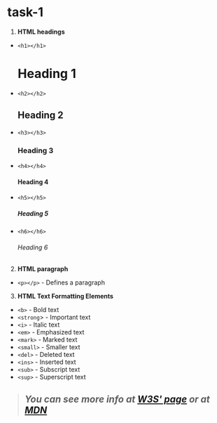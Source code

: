 # task-1

1. **HTML headings**
  - `<h1></h1>`
    # Heading 1
  - `<h2></h2>`
    ## Heading 2
  - `<h3></h3>`
    ### Heading 3
  - `<h4></h4>`
    #### Heading 4
  - `<h5></h5>`
    ##### Heading 5
  - `<h6></h6>`
    ###### Heading 6

2. **HTML paragraph**
  - `<p></p>` - Defines a paragraph

3. **HTML Text Formatting Elements**
  - `<b>` - Bold text
  - `<strong`> - Important text
  - `<i>` - Italic text
  - `<em>` - Emphasized text
  - `<mark>` - Marked text
  - `<small>` - Smaller text
  - `<del>` - Deleted text
  - `<ins>` - Inserted text
  - `<sub>` - Subscript text
  - `<sup>` - Superscript text


> ## _**You can see more info at [W3S' page](https://www.w3schools.com/html/default.asp) or at [MDN](https://developer.mozilla.org/en-US/docs/Web/HTML)**_